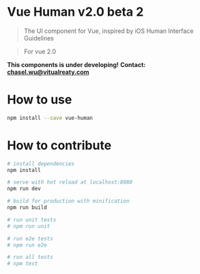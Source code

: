 # Vue Human v2.0 beta 2

> The UI component for Vue, inspired by iOS Human Interface Guidelines

> For vue 2.0

**This components is under developing!**
**Contact: chasel.wu@vitualreaty.com**

# How to use
``` bash
npm install --save vue-human
```

# How to contribute

``` bash
# install dependencies
npm install

# serve with hot reload at localhost:8080
npm run dev

# build for production with minification
npm run build

# run unit tests
# npm run unit

# run e2e tests
# npm run e2e

# run all tests
# npm test
```
